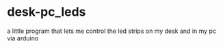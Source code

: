 # desk-pc_leds
a little program that lets me control the led strips on my desk and in my pc via arduino
